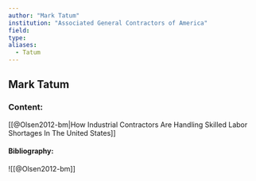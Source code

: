 ```yaml
---
author: "Mark Tatum"
institution: "Associated General Contractors of America"
field:
type:
aliases:
  - Tatum
---
```


## Mark Tatum

### Content:
[[@Olsen2012-bm|How Industrial Contractors Are Handling Skilled Labor Shortages In The United States]]

#### Bibliography:

![[@Olsen2012-bm]]